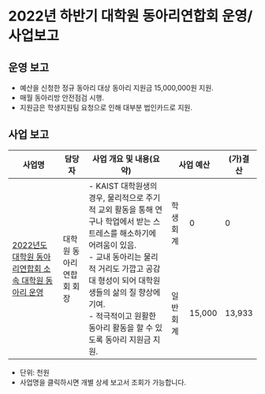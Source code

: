 2022년 하반기 대학원 동아리연합회 운영/사업보고
===

## 운영 보고
- 예산을 신청한 정규 동아리 대상 동아리 지원금 15,000,000원 지원.
- 매월 동아리방 안전점검 시행.
- 지원금은 학생지원팀 요청으로 인해 대부분 법인카드로 지원.

## 사업 보고
<table>
<thead>
  <tr>
    <th>사업명</th>
    <th>담당자</th>
    <th>사업 개요 및 내용(요약)</th>
    <th colspan="2">사업 예산</th>
    <th>(가)결산</th>
  </tr>
</thead>
<tbody>
  <tr>
    <td rowspan="2"><a href="대학원-동아리연합회-2022년도-대학원-동아리연합회-소속-대학원-동아리-운영.md"> 2022년도 대학원 동아리연합회 소속 대학원 동아리 운영</a></td>
    <td rowspan="2">대학원 동아리연합회 회장</td>
    <td rowspan="2">- KAIST 대학원생의 경우, 물리적으로 주기적 교외 활동을 통해 연구나 학업에서 받는 스트레스를 해소하기에 어려움이 있음.<br>- 교내 동아리는 물리적 거리도 가깝고 공감대 형성이 되어 대학원생들의 삶의 질 향상에 기여.<br>- 적극적이고 원활한 동아리 활동을 할 수 있도록 동아리 지원금 지원.</td>
    <td>학생회계</td>
    <td>0</td>
    <td>0</td>
  </tr>
  
  <tr>
    <td>일반회계</td>
    <td>15,000</td>
    <td>13,933</td>

  </tr>
 
</tbody>
</table>
  
- 단위: 천원
- 사업명을 클릭하시면 개별 상세 보고서 조회가 가능합니다.

